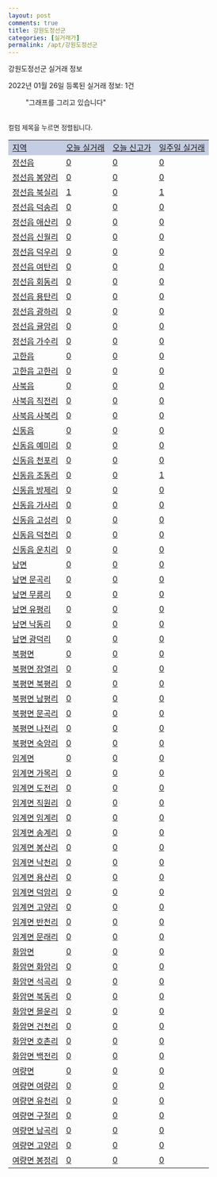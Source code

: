```yaml
---
layout: post
comments: true
title: 강원도정선군
categories: [실거래가]
permalink: /apt/강원도정선군
---
```


강원도정선군 실거래 정보

2022년 01월 26일 등록된 실거래 정보: 1건

<!--<script async src="https://pagead2.googlesyndication.com/pagead/js/adsbygoogle.js?client=ca-pub-3485438051770037"
 crossorigin="anonymous"></script>-->

<script type="text/javascript">
  google.charts.load('current', {'packages':['corechart']});
  google.charts.setOnLoadCallback(drawChart);

  function drawChart() {
    var data = google.visualization.arrayToDataTable([['거래일', '매매', '전월세', '전매'], ['21-01', 3, 5, 0], ['21-02', 25, 8, 0], ['21-03', 18, 13, 1], ['21-04', 22, 10, 3], ['21-05', 20, 6, 0], ['21-06', 19, 9, 0], ['21-07', 17, 13, 2], ['21-08', 17, 9, 3], ['21-09', 18, 7, 3], ['21-10', 43, 4, 2], ['21-11', 15, 6, 1], ['21-12', 7, 12, 0], ['22-01', 8, 4, 0]]);

    var options = {
      title: '최근 1년간 유형별 거래량 추이',
      legend: { position: 'bottom' }
    };

    setTimeout(function() {
        var chart = new google.visualization.LineChart(document.getElementById('columnchart_material'));
        chart.draw(data, (options));
        document.getElementById('loading').style.display = 'none';
        var dayLabel = (new Date()).getDay();
        if (dayLabel < 2) {
            sorttable.innerSortFunction.apply(document.getElementById('week'), []);
            sorttable.innerSortFunction.apply(document.getElementById('week'), []);        
        }
        else {
            sorttable.innerSortFunction.apply(document.getElementById('today'), []);
            sorttable.innerSortFunction.apply(document.getElementById('today'), []);
        }
    }, 200);

  }
</script>

<div id="loading" style="z-index:20; display: block; margin-left: 35px">"그래프를 그리고 있습니다"</div>
<div id="columnchart_material" style="width: 95%; margin-left: -35px; display: block"></div>
<!--<div style="width: 95%; margin-left: -35px; display: block">
      <script async src="https://pagead2.googlesyndication.com/pagead/js/adsbygoogle.js?client=ca-pub-3485438051770037"
          crossorigin="anonymous"></script>
      <ins class="adsbygoogle"
          style="display:block"
          data-ad-format="fluid"
          data-ad-layout-key="-fb+5w+4e-db+86"
          data-ad-client="ca-pub-3485438051770037"
          data-ad-slot="1827090281"></ins>
      <script>
          (adsbygoogle = window.adsbygoogle || []).push({});
      </script>
</div>-->
<br>

<font size='small' style='font-size: small;'>컬럼 제목을 누르면 정렬됩니다.</font>
<table class="sortable">
  <tr style='background-color: rgba(114, 132, 186,0.4);'>
    <td id="region"><a href="#">지역</a></td>
    <td id="today"><a href="#">오늘 실거래</a></td>
    <td id="today_new"><a href="#">오늘 신고가</a></td>
    <td id="week"><a href="#">일주일 실거래</a></td>
  </tr>

  
  <tr class="item">
    <td><a href="강원도정선군정선읍">정선읍</a></td>
    <td><a href="강원도정선군정선읍">0</a></td>
    <td><a href="강원도정선군정선읍">0</a></td>
    <td><a href="강원도정선군정선읍">0</a></td>
  </tr>
    

  <tr class="item">
    <td><a href="강원도정선군정선읍봉양리">정선읍 봉양리</a></td>
    <td><a href="강원도정선군정선읍봉양리">0</a></td>
    <td><a href="강원도정선군정선읍봉양리">0</a></td>
    <td><a href="강원도정선군정선읍봉양리">0</a></td>
  </tr>
    

  <tr class="item">
    <td><a href="강원도정선군정선읍북실리">정선읍 북실리</a></td>
    <td><a href="강원도정선군정선읍북실리">1</a></td>
    <td><a href="강원도정선군정선읍북실리">0</a></td>
    <td><a href="강원도정선군정선읍북실리">1</a></td>
  </tr>
    

  <tr class="item">
    <td><a href="강원도정선군정선읍덕송리">정선읍 덕송리</a></td>
    <td><a href="강원도정선군정선읍덕송리">0</a></td>
    <td><a href="강원도정선군정선읍덕송리">0</a></td>
    <td><a href="강원도정선군정선읍덕송리">0</a></td>
  </tr>
    

  <tr class="item">
    <td><a href="강원도정선군정선읍애산리">정선읍 애산리</a></td>
    <td><a href="강원도정선군정선읍애산리">0</a></td>
    <td><a href="강원도정선군정선읍애산리">0</a></td>
    <td><a href="강원도정선군정선읍애산리">0</a></td>
  </tr>
    

  <tr class="item">
    <td><a href="강원도정선군정선읍신월리">정선읍 신월리</a></td>
    <td><a href="강원도정선군정선읍신월리">0</a></td>
    <td><a href="강원도정선군정선읍신월리">0</a></td>
    <td><a href="강원도정선군정선읍신월리">0</a></td>
  </tr>
    

  <tr class="item">
    <td><a href="강원도정선군정선읍덕우리">정선읍 덕우리</a></td>
    <td><a href="강원도정선군정선읍덕우리">0</a></td>
    <td><a href="강원도정선군정선읍덕우리">0</a></td>
    <td><a href="강원도정선군정선읍덕우리">0</a></td>
  </tr>
    

  <tr class="item">
    <td><a href="강원도정선군정선읍여탄리">정선읍 여탄리</a></td>
    <td><a href="강원도정선군정선읍여탄리">0</a></td>
    <td><a href="강원도정선군정선읍여탄리">0</a></td>
    <td><a href="강원도정선군정선읍여탄리">0</a></td>
  </tr>
    

  <tr class="item">
    <td><a href="강원도정선군정선읍회동리">정선읍 회동리</a></td>
    <td><a href="강원도정선군정선읍회동리">0</a></td>
    <td><a href="강원도정선군정선읍회동리">0</a></td>
    <td><a href="강원도정선군정선읍회동리">0</a></td>
  </tr>
    

  <tr class="item">
    <td><a href="강원도정선군정선읍용탄리">정선읍 용탄리</a></td>
    <td><a href="강원도정선군정선읍용탄리">0</a></td>
    <td><a href="강원도정선군정선읍용탄리">0</a></td>
    <td><a href="강원도정선군정선읍용탄리">0</a></td>
  </tr>
    

  <tr class="item">
    <td><a href="강원도정선군정선읍광하리">정선읍 광하리</a></td>
    <td><a href="강원도정선군정선읍광하리">0</a></td>
    <td><a href="강원도정선군정선읍광하리">0</a></td>
    <td><a href="강원도정선군정선읍광하리">0</a></td>
  </tr>
    

  <tr class="item">
    <td><a href="강원도정선군정선읍귤암리">정선읍 귤암리</a></td>
    <td><a href="강원도정선군정선읍귤암리">0</a></td>
    <td><a href="강원도정선군정선읍귤암리">0</a></td>
    <td><a href="강원도정선군정선읍귤암리">0</a></td>
  </tr>
    

  <tr class="item">
    <td><a href="강원도정선군정선읍가수리">정선읍 가수리</a></td>
    <td><a href="강원도정선군정선읍가수리">0</a></td>
    <td><a href="강원도정선군정선읍가수리">0</a></td>
    <td><a href="강원도정선군정선읍가수리">0</a></td>
  </tr>
    

  <tr class="item">
    <td><a href="강원도정선군고한읍">고한읍</a></td>
    <td><a href="강원도정선군고한읍">0</a></td>
    <td><a href="강원도정선군고한읍">0</a></td>
    <td><a href="강원도정선군고한읍">0</a></td>
  </tr>
    

  <tr class="item">
    <td><a href="강원도정선군고한읍고한리">고한읍 고한리</a></td>
    <td><a href="강원도정선군고한읍고한리">0</a></td>
    <td><a href="강원도정선군고한읍고한리">0</a></td>
    <td><a href="강원도정선군고한읍고한리">0</a></td>
  </tr>
    

  <tr class="item">
    <td><a href="강원도정선군사북읍">사북읍</a></td>
    <td><a href="강원도정선군사북읍">0</a></td>
    <td><a href="강원도정선군사북읍">0</a></td>
    <td><a href="강원도정선군사북읍">0</a></td>
  </tr>
    

  <tr class="item">
    <td><a href="강원도정선군사북읍직전리">사북읍 직전리</a></td>
    <td><a href="강원도정선군사북읍직전리">0</a></td>
    <td><a href="강원도정선군사북읍직전리">0</a></td>
    <td><a href="강원도정선군사북읍직전리">0</a></td>
  </tr>
    

  <tr class="item">
    <td><a href="강원도정선군사북읍사북리">사북읍 사북리</a></td>
    <td><a href="강원도정선군사북읍사북리">0</a></td>
    <td><a href="강원도정선군사북읍사북리">0</a></td>
    <td><a href="강원도정선군사북읍사북리">0</a></td>
  </tr>
    

  <tr class="item">
    <td><a href="강원도정선군신동읍">신동읍</a></td>
    <td><a href="강원도정선군신동읍">0</a></td>
    <td><a href="강원도정선군신동읍">0</a></td>
    <td><a href="강원도정선군신동읍">0</a></td>
  </tr>
    

  <tr class="item">
    <td><a href="강원도정선군신동읍예미리">신동읍 예미리</a></td>
    <td><a href="강원도정선군신동읍예미리">0</a></td>
    <td><a href="강원도정선군신동읍예미리">0</a></td>
    <td><a href="강원도정선군신동읍예미리">0</a></td>
  </tr>
    

  <tr class="item">
    <td><a href="강원도정선군신동읍천포리">신동읍 천포리</a></td>
    <td><a href="강원도정선군신동읍천포리">0</a></td>
    <td><a href="강원도정선군신동읍천포리">0</a></td>
    <td><a href="강원도정선군신동읍천포리">0</a></td>
  </tr>
    

  <tr class="item">
    <td><a href="강원도정선군신동읍조동리">신동읍 조동리</a></td>
    <td><a href="강원도정선군신동읍조동리">0</a></td>
    <td><a href="강원도정선군신동읍조동리">0</a></td>
    <td><a href="강원도정선군신동읍조동리">1</a></td>
  </tr>
    

  <tr class="item">
    <td><a href="강원도정선군신동읍방제리">신동읍 방제리</a></td>
    <td><a href="강원도정선군신동읍방제리">0</a></td>
    <td><a href="강원도정선군신동읍방제리">0</a></td>
    <td><a href="강원도정선군신동읍방제리">0</a></td>
  </tr>
    

  <tr class="item">
    <td><a href="강원도정선군신동읍가사리">신동읍 가사리</a></td>
    <td><a href="강원도정선군신동읍가사리">0</a></td>
    <td><a href="강원도정선군신동읍가사리">0</a></td>
    <td><a href="강원도정선군신동읍가사리">0</a></td>
  </tr>
    

  <tr class="item">
    <td><a href="강원도정선군신동읍고성리">신동읍 고성리</a></td>
    <td><a href="강원도정선군신동읍고성리">0</a></td>
    <td><a href="강원도정선군신동읍고성리">0</a></td>
    <td><a href="강원도정선군신동읍고성리">0</a></td>
  </tr>
    

  <tr class="item">
    <td><a href="강원도정선군신동읍덕천리">신동읍 덕천리</a></td>
    <td><a href="강원도정선군신동읍덕천리">0</a></td>
    <td><a href="강원도정선군신동읍덕천리">0</a></td>
    <td><a href="강원도정선군신동읍덕천리">0</a></td>
  </tr>
    

  <tr class="item">
    <td><a href="강원도정선군신동읍운치리">신동읍 운치리</a></td>
    <td><a href="강원도정선군신동읍운치리">0</a></td>
    <td><a href="강원도정선군신동읍운치리">0</a></td>
    <td><a href="강원도정선군신동읍운치리">0</a></td>
  </tr>
    

  <tr class="item">
    <td><a href="강원도정선군남면">남면</a></td>
    <td><a href="강원도정선군남면">0</a></td>
    <td><a href="강원도정선군남면">0</a></td>
    <td><a href="강원도정선군남면">0</a></td>
  </tr>
    

  <tr class="item">
    <td><a href="강원도정선군남면문곡리">남면 문곡리</a></td>
    <td><a href="강원도정선군남면문곡리">0</a></td>
    <td><a href="강원도정선군남면문곡리">0</a></td>
    <td><a href="강원도정선군남면문곡리">0</a></td>
  </tr>
    

  <tr class="item">
    <td><a href="강원도정선군남면무릉리">남면 무릉리</a></td>
    <td><a href="강원도정선군남면무릉리">0</a></td>
    <td><a href="강원도정선군남면무릉리">0</a></td>
    <td><a href="강원도정선군남면무릉리">0</a></td>
  </tr>
    

  <tr class="item">
    <td><a href="강원도정선군남면유평리">남면 유평리</a></td>
    <td><a href="강원도정선군남면유평리">0</a></td>
    <td><a href="강원도정선군남면유평리">0</a></td>
    <td><a href="강원도정선군남면유평리">0</a></td>
  </tr>
    

  <tr class="item">
    <td><a href="강원도정선군남면낙동리">남면 낙동리</a></td>
    <td><a href="강원도정선군남면낙동리">0</a></td>
    <td><a href="강원도정선군남면낙동리">0</a></td>
    <td><a href="강원도정선군남면낙동리">0</a></td>
  </tr>
    

  <tr class="item">
    <td><a href="강원도정선군남면광덕리">남면 광덕리</a></td>
    <td><a href="강원도정선군남면광덕리">0</a></td>
    <td><a href="강원도정선군남면광덕리">0</a></td>
    <td><a href="강원도정선군남면광덕리">0</a></td>
  </tr>
    

  <tr class="item">
    <td><a href="강원도정선군북평면">북평면</a></td>
    <td><a href="강원도정선군북평면">0</a></td>
    <td><a href="강원도정선군북평면">0</a></td>
    <td><a href="강원도정선군북평면">0</a></td>
  </tr>
    

  <tr class="item">
    <td><a href="강원도정선군북평면장열리">북평면 장열리</a></td>
    <td><a href="강원도정선군북평면장열리">0</a></td>
    <td><a href="강원도정선군북평면장열리">0</a></td>
    <td><a href="강원도정선군북평면장열리">0</a></td>
  </tr>
    

  <tr class="item">
    <td><a href="강원도정선군북평면북평리">북평면 북평리</a></td>
    <td><a href="강원도정선군북평면북평리">0</a></td>
    <td><a href="강원도정선군북평면북평리">0</a></td>
    <td><a href="강원도정선군북평면북평리">0</a></td>
  </tr>
    

  <tr class="item">
    <td><a href="강원도정선군북평면남평리">북평면 남평리</a></td>
    <td><a href="강원도정선군북평면남평리">0</a></td>
    <td><a href="강원도정선군북평면남평리">0</a></td>
    <td><a href="강원도정선군북평면남평리">0</a></td>
  </tr>
    

  <tr class="item">
    <td><a href="강원도정선군북평면문곡리">북평면 문곡리</a></td>
    <td><a href="강원도정선군북평면문곡리">0</a></td>
    <td><a href="강원도정선군북평면문곡리">0</a></td>
    <td><a href="강원도정선군북평면문곡리">0</a></td>
  </tr>
    

  <tr class="item">
    <td><a href="강원도정선군북평면나전리">북평면 나전리</a></td>
    <td><a href="강원도정선군북평면나전리">0</a></td>
    <td><a href="강원도정선군북평면나전리">0</a></td>
    <td><a href="강원도정선군북평면나전리">0</a></td>
  </tr>
    

  <tr class="item">
    <td><a href="강원도정선군북평면숙암리">북평면 숙암리</a></td>
    <td><a href="강원도정선군북평면숙암리">0</a></td>
    <td><a href="강원도정선군북평면숙암리">0</a></td>
    <td><a href="강원도정선군북평면숙암리">0</a></td>
  </tr>
    

  <tr class="item">
    <td><a href="강원도정선군임계면">임계면</a></td>
    <td><a href="강원도정선군임계면">0</a></td>
    <td><a href="강원도정선군임계면">0</a></td>
    <td><a href="강원도정선군임계면">0</a></td>
  </tr>
    

  <tr class="item">
    <td><a href="강원도정선군임계면가목리">임계면 가목리</a></td>
    <td><a href="강원도정선군임계면가목리">0</a></td>
    <td><a href="강원도정선군임계면가목리">0</a></td>
    <td><a href="강원도정선군임계면가목리">0</a></td>
  </tr>
    

  <tr class="item">
    <td><a href="강원도정선군임계면도전리">임계면 도전리</a></td>
    <td><a href="강원도정선군임계면도전리">0</a></td>
    <td><a href="강원도정선군임계면도전리">0</a></td>
    <td><a href="강원도정선군임계면도전리">0</a></td>
  </tr>
    

  <tr class="item">
    <td><a href="강원도정선군임계면직원리">임계면 직원리</a></td>
    <td><a href="강원도정선군임계면직원리">0</a></td>
    <td><a href="강원도정선군임계면직원리">0</a></td>
    <td><a href="강원도정선군임계면직원리">0</a></td>
  </tr>
    

  <tr class="item">
    <td><a href="강원도정선군임계면임계리">임계면 임계리</a></td>
    <td><a href="강원도정선군임계면임계리">0</a></td>
    <td><a href="강원도정선군임계면임계리">0</a></td>
    <td><a href="강원도정선군임계면임계리">0</a></td>
  </tr>
    

  <tr class="item">
    <td><a href="강원도정선군임계면송계리">임계면 송계리</a></td>
    <td><a href="강원도정선군임계면송계리">0</a></td>
    <td><a href="강원도정선군임계면송계리">0</a></td>
    <td><a href="강원도정선군임계면송계리">0</a></td>
  </tr>
    

  <tr class="item">
    <td><a href="강원도정선군임계면봉산리">임계면 봉산리</a></td>
    <td><a href="강원도정선군임계면봉산리">0</a></td>
    <td><a href="강원도정선군임계면봉산리">0</a></td>
    <td><a href="강원도정선군임계면봉산리">0</a></td>
  </tr>
    

  <tr class="item">
    <td><a href="강원도정선군임계면낙천리">임계면 낙천리</a></td>
    <td><a href="강원도정선군임계면낙천리">0</a></td>
    <td><a href="강원도정선군임계면낙천리">0</a></td>
    <td><a href="강원도정선군임계면낙천리">0</a></td>
  </tr>
    

  <tr class="item">
    <td><a href="강원도정선군임계면용산리">임계면 용산리</a></td>
    <td><a href="강원도정선군임계면용산리">0</a></td>
    <td><a href="강원도정선군임계면용산리">0</a></td>
    <td><a href="강원도정선군임계면용산리">0</a></td>
  </tr>
    

  <tr class="item">
    <td><a href="강원도정선군임계면덕암리">임계면 덕암리</a></td>
    <td><a href="강원도정선군임계면덕암리">0</a></td>
    <td><a href="강원도정선군임계면덕암리">0</a></td>
    <td><a href="강원도정선군임계면덕암리">0</a></td>
  </tr>
    

  <tr class="item">
    <td><a href="강원도정선군임계면고양리">임계면 고양리</a></td>
    <td><a href="강원도정선군임계면고양리">0</a></td>
    <td><a href="강원도정선군임계면고양리">0</a></td>
    <td><a href="강원도정선군임계면고양리">0</a></td>
  </tr>
    

  <tr class="item">
    <td><a href="강원도정선군임계면반천리">임계면 반천리</a></td>
    <td><a href="강원도정선군임계면반천리">0</a></td>
    <td><a href="강원도정선군임계면반천리">0</a></td>
    <td><a href="강원도정선군임계면반천리">0</a></td>
  </tr>
    

  <tr class="item">
    <td><a href="강원도정선군임계면문래리">임계면 문래리</a></td>
    <td><a href="강원도정선군임계면문래리">0</a></td>
    <td><a href="강원도정선군임계면문래리">0</a></td>
    <td><a href="강원도정선군임계면문래리">0</a></td>
  </tr>
    

  <tr class="item">
    <td><a href="강원도정선군화암면">화암면</a></td>
    <td><a href="강원도정선군화암면">0</a></td>
    <td><a href="강원도정선군화암면">0</a></td>
    <td><a href="강원도정선군화암면">0</a></td>
  </tr>
    

  <tr class="item">
    <td><a href="강원도정선군화암면화암리">화암면 화암리</a></td>
    <td><a href="강원도정선군화암면화암리">0</a></td>
    <td><a href="강원도정선군화암면화암리">0</a></td>
    <td><a href="강원도정선군화암면화암리">0</a></td>
  </tr>
    

  <tr class="item">
    <td><a href="강원도정선군화암면석곡리">화암면 석곡리</a></td>
    <td><a href="강원도정선군화암면석곡리">0</a></td>
    <td><a href="강원도정선군화암면석곡리">0</a></td>
    <td><a href="강원도정선군화암면석곡리">0</a></td>
  </tr>
    

  <tr class="item">
    <td><a href="강원도정선군화암면북동리">화암면 북동리</a></td>
    <td><a href="강원도정선군화암면북동리">0</a></td>
    <td><a href="강원도정선군화암면북동리">0</a></td>
    <td><a href="강원도정선군화암면북동리">0</a></td>
  </tr>
    

  <tr class="item">
    <td><a href="강원도정선군화암면몰운리">화암면 몰운리</a></td>
    <td><a href="강원도정선군화암면몰운리">0</a></td>
    <td><a href="강원도정선군화암면몰운리">0</a></td>
    <td><a href="강원도정선군화암면몰운리">0</a></td>
  </tr>
    

  <tr class="item">
    <td><a href="강원도정선군화암면건천리">화암면 건천리</a></td>
    <td><a href="강원도정선군화암면건천리">0</a></td>
    <td><a href="강원도정선군화암면건천리">0</a></td>
    <td><a href="강원도정선군화암면건천리">0</a></td>
  </tr>
    

  <tr class="item">
    <td><a href="강원도정선군화암면호촌리">화암면 호촌리</a></td>
    <td><a href="강원도정선군화암면호촌리">0</a></td>
    <td><a href="강원도정선군화암면호촌리">0</a></td>
    <td><a href="강원도정선군화암면호촌리">0</a></td>
  </tr>
    

  <tr class="item">
    <td><a href="강원도정선군화암면백전리">화암면 백전리</a></td>
    <td><a href="강원도정선군화암면백전리">0</a></td>
    <td><a href="강원도정선군화암면백전리">0</a></td>
    <td><a href="강원도정선군화암면백전리">0</a></td>
  </tr>
    

  <tr class="item">
    <td><a href="강원도정선군여량면">여량면</a></td>
    <td><a href="강원도정선군여량면">0</a></td>
    <td><a href="강원도정선군여량면">0</a></td>
    <td><a href="강원도정선군여량면">0</a></td>
  </tr>
    

  <tr class="item">
    <td><a href="강원도정선군여량면여량리">여량면 여량리</a></td>
    <td><a href="강원도정선군여량면여량리">0</a></td>
    <td><a href="강원도정선군여량면여량리">0</a></td>
    <td><a href="강원도정선군여량면여량리">0</a></td>
  </tr>
    

  <tr class="item">
    <td><a href="강원도정선군여량면유천리">여량면 유천리</a></td>
    <td><a href="강원도정선군여량면유천리">0</a></td>
    <td><a href="강원도정선군여량면유천리">0</a></td>
    <td><a href="강원도정선군여량면유천리">0</a></td>
  </tr>
    

  <tr class="item">
    <td><a href="강원도정선군여량면구절리">여량면 구절리</a></td>
    <td><a href="강원도정선군여량면구절리">0</a></td>
    <td><a href="강원도정선군여량면구절리">0</a></td>
    <td><a href="강원도정선군여량면구절리">0</a></td>
  </tr>
    

  <tr class="item">
    <td><a href="강원도정선군여량면남곡리">여량면 남곡리</a></td>
    <td><a href="강원도정선군여량면남곡리">0</a></td>
    <td><a href="강원도정선군여량면남곡리">0</a></td>
    <td><a href="강원도정선군여량면남곡리">0</a></td>
  </tr>
    

  <tr class="item">
    <td><a href="강원도정선군여량면고양리">여량면 고양리</a></td>
    <td><a href="강원도정선군여량면고양리">0</a></td>
    <td><a href="강원도정선군여량면고양리">0</a></td>
    <td><a href="강원도정선군여량면고양리">0</a></td>
  </tr>
    

  <tr class="item">
    <td><a href="강원도정선군여량면봉정리">여량면 봉정리</a></td>
    <td><a href="강원도정선군여량면봉정리">0</a></td>
    <td><a href="강원도정선군여량면봉정리">0</a></td>
    <td><a href="강원도정선군여량면봉정리">0</a></td>
  </tr>
    


</table>


    